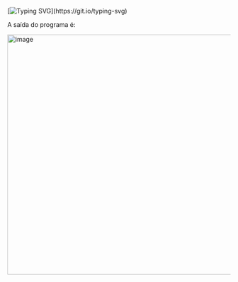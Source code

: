 [![Typing SVG](https://readme-typing-svg.herokuapp.com/?color=f7fobe&size=35&center=true&vCenter=true&width=1000&lines=;Exercício+quatro!;Indrodução+a+programação+Kotlin;)](https://git.io/typing-svg)

A saída do programa é:

<img width="542" alt="image" src="https://github.com/Lehguanaes/Introducao_a_programacao_kotlin/assets/125403978/e0e7cfe8-73fa-4016-b6d5-8e8538aab8a5">
